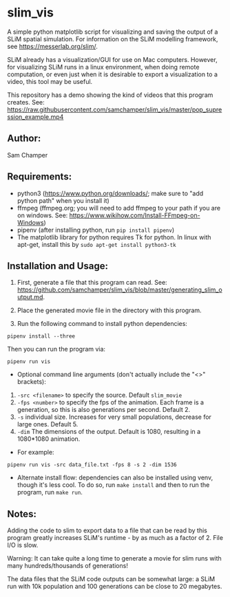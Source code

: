 # slim_vis

A simple python matplotlib script for visualizing and saving the output of a SLiM spatial simulation.
For information on the SLiM modelling framework, see https://messerlab.org/slim/.

SLiM already has a visualization/GUI for use on Mac computers. However, for visualizing SLiM runs in a
linux environment, when doing remote computation, or even just when it is desirable to export a
visualization to a video, this tool may be useful.

This repository has a demo showing the kind of videos that this program creates.
See: https://raw.githubusercontent.com/samchamper/slim_vis/master/pop_supression_example.mp4

## Author:

Sam Champer

## Requirements:
* python3 (https://www.python.org/downloads/; make sure to "add python path" when you install it)
* ffmpeg (ffmpeg.org; you will need to add ffmpeg to your path if you are on windows.
    See: https://www.wikihow.com/Install-FFmpeg-on-Windows)
* pipenv (after installing python, run ``pip install pipenv``)
* The matplotlib library for python requires Tk for python. In linux with apt-get, install this by ``sudo apt-get install python3-tk``

## Installation and Usage:
1. First, generate a file that this program can read.
    See: https://github.com/samchamper/slim_vis/blob/master/generating_slim_output.md.

1. Place the generated movie file in the directory with this program.

1. Run the following command to install python dependencies:
```
pipenv install --three
```
Then you can run the program via:
```
pipenv run vis
```
* Optional command line arguments (don't actually include the "<>" brackets):
1. ``-src <filename>`` to specify the source. Default ``slim_movie``
1. ``-fps <number>`` to specify the fps of the animation. Each frame is a generation,
    so this is also generations per second. Default 2.
1. ``-s`` individual size. Increases for very small populations, decrease for large ones. Default 5.
1. ``-dim`` The dimensions of the output. Default is 1080, resulting in a 1080*1080 animation.

* For example:
```
pipenv run vis -src data_file.txt -fps 8 -s 2 -dim 1536
```

* Alternate install flow: dependencies can also be installed using venv, though it's less cool.
    To do so, run ``make install`` and then to run the program, run ``make run``.

## Notes:
Adding the code to slim to export data to a file that can be read by this program greatly increases SLiM's
runtime - by as much as a factor of 2. File I/O is slow.

Warning: It can take quite a long time to generate a movie for slim runs with many hundreds/thousands of generations!

The data files that the SLiM code outputs can be somewhat large: a SLiM run with 10k population and 100
generations can be close to 20 megabytes.
